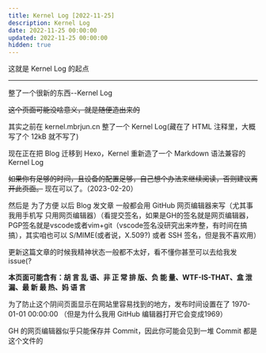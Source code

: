 ```yaml
---
title: Kernel Log [2022-11-25]
description: Kernel Log
date: 2022-11-25 00:00:00
updated: 2022-11-25 00:00:00
hidden: true
---
```

这就是 Kernel Log 的起点

---

整了一个很新的东西--Kernel Log  

<!-- more -->

~~这个页面可能没啥意义，就是随便造出来的~~  

其实之前在 kernel.mbrjun.cn 整了一个 Kernel Log(藏在了 HTML 注释里，大概写了个 12kB 就不写了)  

现在正在把 Blog 迁移到 Hexo，Kernel 重新造了一个 Markdown 语法兼容的 Kernel Log  

~~如果你有足够的时间，且设备的配置足够，自己想个办法来继续阅读，否则建议离开此页面。~~ 现在可以了。（2023-02-20）  

然后是 为了方便 以后 Blog 发文章 一般都会用 GitHub 网页编辑器来写（尤其事我用手机写 只用网页编辑器）（看提交签名，如果是GH的签名就是网页编辑器，PGP签名就是vscode或者vim+git（vscode签名没研究出来咋整，有时间在搞搞），其实咱也可以 S/MIME(或者说，X.509?) 或者 SSH 签名，但是我不喜欢用） 

更新这篇文章的时候我精神状态一般都不太好，看不懂你甚至可以去给我发 issue(?   

**本页面可能含有：胡 言 乱 语、非 正 常 排 版、负 能 量、WTF-IS-THAT、盒 泄 漏、最 新 最 热、妈 语 言**  

为了防止这个阴间页面显示在网站里容易找到的地方，发布时间设置在了 1970-01-01 00:00:00 （但是为什么我用 GitHub 编辑器打开它会变成1969） 

GH 的网页编辑器似乎只能保存并 Commit，因此你可能会见到一堆 Commit 都是这个文件的  
